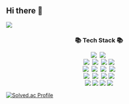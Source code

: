 ## Hi there 👋

<img src="https://github-readme-stats.vercel.app/api?username=asd42270&show_icons=true&theme=dark)">

<h3 align="center">📚 Tech Stack 📚</h3>
<p align="center">
    <img src="https://img.shields.io/badge/Java-007396?style=flat square&logo=Java&logoColor=white"/></a>&nbsp
  <img src="https://img.shields.io/badge/Python-3766AB?style=flat-square&logo=Python&logoColor=white"/></a>&nbsp
    <br>
  <img src="https://img.shields.io/badge/Spring-6DB33F?style=flat-square&logo=Spring&logoColor=white"/></a>&nbsp
  <img src="https://img.shields.io/badge/Spring Boot-6DB33F?style=flat-square&logo=SpringBoot&logoColor=white"/></a>&nbsp
  <img src="https://img.shields.io/badge/Spring Security-6DB33F?style=flat-square&logo=Spring&logoColor=white">
    <img src="https://img.shields.io/badge/Spring Cloud-6DB33F?style=flat-square&logo=Spring&logoColor=white">
    <br>
  <img src="https://img.shields.io/badge/Mysql-E6B91E?style=flat-square&logo=MySql&logoColor=white"/></a>&nbsp
    <img src="https://img.shields.io/badge/PostgreSQL-4169E1?style=flat-square&logo=MySql&logoColor=white"/></a>&nbsp
    <img src="https://img.shields.io/badge/Redis-FF4438?style=flat-square&logo=MySql&logoColor=white"/></a>&nbsp
    <img src="https://img.shields.io/badge/Spring Data JPA-59666C?style=flat-square&logo=Hibernate&logoColor=white">
   <br>
  <img src="https://img.shields.io/badge/AWS-232F3E?style=flat-square&logo=AmazonAWS&logoColor=white"/></a>&nbsp 
  <img src="https://img.shields.io/badge/Docker-2496ED?style=flat-square&logo=Docker&logoColor=white"/></a>&nbsp
  <img src="https://img.shields.io/badge/GitHub Actions-2088FF?style=flat-square&logo=GitHub Actions&logoColor=white">
  <img src="https://img.shields.io/badge/Amazon%20EC2-FF9900?style=flat-square&logo=Amazon%20EC2&logoColor=white">
  <br>
<img src="https://img.shields.io/badge/Git-F05032?style=flat-square&logo=git&logoColor=white"/>
  <img src="https://img.shields.io/badge/GitHub-181717?style=flat-square&logo=GitHub&logoColor=white"/>
    <img src="https://img.shields.io/badge/Slack-4A154B?style=flat-square&logo=GitHub&logoColor=white"/>
      <img src="https://img.shields.io/badge/Discord-5865F2?style=flat-square&logo=GitHub&logoColor=white"/>
  </p>

[![Solved.ac Profile](http://mazassumnida.wtf/api/v2/generate_badge?boj=asd42270)](https://solved.ac/asd42270/)
<!--
**asd42270/asd42270** is a ✨ _special_ ✨ repository because its `README.md` (this file) appears on your GitHub profile.

Here are some ideas to get you started:

- 🔭 I’m currently working on ...
- 🌱 I’m currently learning ...
- 👯 I’m looking to collaborate on ...
- 🤔 I’m looking for help with ...
- 💬 Ask me about ...
- 📫 How to reach me: ...
- 😄 Pronouns: ...
- ⚡ Fun fact: ...
-->
